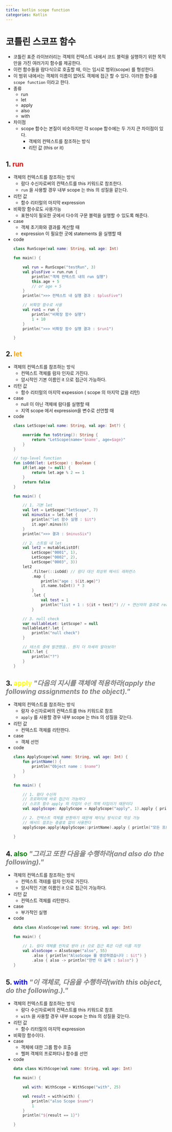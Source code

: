 ```yaml
---
title: kotlin scope function
categories: Kotlin
---
```


# 코틀린 스코프 함수
- 코틀린 표준 라이브러리는 객체의 컨텍스트 내에서 코드 블럭을 실행하기 위한 목적만을 가진 여러가지 함수를 제공한다.
- 이런 함수들을 람다식으로 호출할 때, 이는 임시로 범위(scope) 를 형성한다.
- 이 범위 내에서는 객체의 이름이 없어도 객체에 접근 할 수 있다. 이러한 함수를 `scope function` 이라고 한다.
- 종류
    - run
    - let
    - apply
    - also
    - with
- 차이점
    - scope 함수는 본질이 비슷하지만 각 scope 함수에는 두 가지 큰 차이점이 있다.
        - 객체의 컨텍스트를 참조하는 방식
        - 리턴 값 (this or it)

## 1. <span style="color:red"><b>run</b></span>
- 객체의 컨텍스트를 참조하는 방식
    - 람다 수신자로써의 컨텍스트를 this 키워드로 참조한다.
    - `run` 을 사용할 경우 내부 scope 는 this 의 성질을 같는다.
- 리턴 값
    - 함수 리터럴의 마지막 expression
- 비확장 함수로도 사용가능
    - 표현식이 필요한 곳에서 다수의 구문 블럭을 실행할 수 있도록 해준다.
- case
    - 객체 초기화와 결과를 계산할 때
    - expression 이 필요한 곳에 statements 을 실행할 때
- code
    ```kotlin
    class RunScope(val name: String, val age: Int)

    fun main() {

        val run = RunScope("testRun", 3)
        val plusFive = run.run {
            println("객체 컨텍스트 내의 run 실행")
            this.age + 5
            // or age + 5
        }
        println(">>> 컨텍스트 내 실행 결과 : $plusFive")

        // 비확장 함수로 사용
        val run1 = run {
            println("비확장 함수 실행")
            1 + 10
        }
        println(">>> 비확장 함수 실행 결과 : $run1")

    }
    ```

## 2. <span style="color:orange"><b>let</b></span>
- 객체의 컨텍스트를 참조하는 방식
    - 컨텍스트 객체를 람자 인자로 가진다.
    - 암시적인 기본 이름인 it 으로 접근이 가능하다.
- 리턴 값
    - 함수 리터럴의 마지막 expession ( scope 의 마지막 값을 리턴)
- case
    - null 이 아닌 객체에 람다를 실행할 때
    - 지역 scope 에서 expression을 변수로 선언할 때
- code
    ```kotlin
    class LetScope(val name: String, val age: Int?) {

        override fun toString(): String {
            return "LetScope(name='$name', age=$age)"
        }
    }

    // top-level function
    fun isOdd(let: LetScope) : Boolean {
        if(let.age != null) {
            return let.age % 2 == 1
        }
        return false
    }

    fun main() {

        // 1. 기본 let
        val let = LetScope("letScope", 7)
        val minusSix = let.let {
            println("let 함수 실행 : $it")
            it.age?.minus(6)
        }
        println(">>> 결과 : $minusSix")

        // 2. 스트림 내 let
        val let2 = mutableListOf(
            LetScope("0001", 1),
            LetScope("0002", 2),
            LetScope("0003", 3))
        let2
            .filter(::isOdd) // 람다 대신 최상위 메서드 레퍼런스
            .map {
                println("age : ${it.age}")
                it.name.toInt() * 3
            }
            .let {
                val test = 1
                println("list + 1 : ${it + test}") // + 연산자의 결과로 read-only collection 이 생성된다.
            }

        // 3. null check
        var nullableLet: LetScope? = null
        nullableLet?.let {
            println("null check")
        }

        // 테스트 중에 발견했음.. 뭔지 더 자세히 알아보자!
        null?.let {
            println("?")
        }
    }
    ```

## 3. <span style="color:yellow"><b>apply</b></span> <span style="color:gray">*"다음의 지시를 객체에 적용하라(apply the following assignments to the object)."*</span>
- 객체의 컨텍스트를 참조하는 방식
    - 람자 수신자로써의 컨텍스트를 this 키워드로 참조
    - `apply` 를 사용할 경우 내부 scope 는 this 의 성질을 갖는다.
- 리턴 값
    - 컨텍스트 객체를 리턴한다.
- case
    - 객체 선언
- code
    ```kotlin
    class ApplyScope(val name: String, val age: Int) {
        fun printName() {
            println("Object name : $name")
        }
    }

    fun main() {

        // 1. 람다 수신자
        // 프로퍼티에 바로 접근이 가능하다
        // 스코프 함수 apply 의 타입이 수신 객체 타입이기 때문이다
        val applyScope: ApplyScope = ApplyScope("apply", 1).apply { println("age: $age")}

        // 2. 컨텍스트 객체를 반환하기 때문에 체이닝 방식으로 작성 가능
        // 메서드 참조는 중괄호 없이 사용한다
        applyScope.apply(ApplyScope::printName).apply { println("모든 프로퍼티를 출력했어요!") }

    }
    ```

## 4. <span style="color:green"><b>also</b></span> <span style="color:gray">*"그리고 또한 다음을 수행하라(and also do the following)."*</span>
- 객체의 컨텍스트를 참조하는 방식
    - 컨텍스트 객테를 람자 인자로 가진다.
    - 암시적인 기본 이름인 it 으로 접근이 가능하다.
- 리턴 값
    - 컨텍스트 객체를 리턴한다.
- case
    - 부가적인 실행
- code
    ```kotlin
    data class AlsoScope(val name: String, val age: Int)

    fun main() {

        // 1. 람다 객체를 인자로 받아 it 으로 접근 혹은 다른 이름 지정
        val alsoScope = AlsoScope("also", 55)
            .also { println("AlsoScope 를 생성하였습니다 : $it") }
            .also { also -> println("한번 더 출력 : $also") }
    }
    ```

## 5. <span style="color:blue"><b>with</b></span> <span style="color:gray">*"이 객체로, 다음을 수행하라(with this object, do the following.)."*</span>
- 객체의 컨텍스트를 참조하는 방식
    - 람다 수신자로써의 컨텍스트를 this 키워드로 참조
    - `with` 을 사용할 경우 내부 scope 는 this 의 성질을 갖는다.
- 리턴 값
    - 함수 리터럴의 마지막 expression
- 비확장 함수이다.
- case
    - 객체에 대한 그룹 함수 호출
    - 헬퍼 객체의 프로퍼티나 함수를 선언
- code
    ```kotlin
    data class WithScope(val name: String, val age: Int)

    fun main() {

        val with: WithScope = WithScope("with", 25)

        val result = with(with) {
            println("also Scope $name")
            1
        }
        println("${result == 1}")

    }
    ```
  